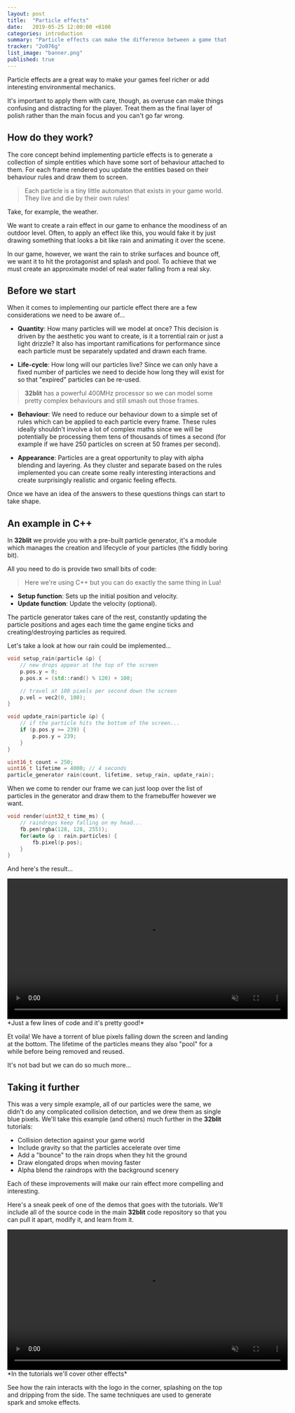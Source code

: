 ```yaml
---
layout: post
title:  "Particle effects"
date:   2019-05-25 12:00:00 +0100
categories: introduction
summary: "Particle effects can make the difference between a game that feels stale and one which feels dynamic and exciting."
tracker: "2o076g"
list_image: "banner.png"
published: true
---
```

Particle effects are a great way to make your games feel richer or add interesting environmental mechanics. 

It's important to apply them with care, though, as overuse can make things confusing and distracting for the player. Treat them as the final layer of polish rather than the main focus and you can't go far wrong.

## How do they work?

The core concept behind implementing particle effects is to generate a collection of simple entities which have some sort of behaviour attached to them. For each frame rendered you update the entities based on their behaviour rules and draw them to screen.

> Each particle is a tiny little automaton that exists in your game world. They live and die by their own rules!

Take, for example, the weather.

We want to create a rain effect in our game to enhance the moodiness of an outdoor level. Often, to apply an effect like this, you would fake it by just drawing something that looks a bit like rain and animating it over the scene.

In our game, however, we want the rain to strike surfaces and bounce off, we want it to hit the protagonist and splash and pool. To achieve that we must create an approximate model of real water falling from a real sky.

## Before we start
When it comes to implementing our particle effect there are a few considerations we need to be aware of...

- **Quantity**: 
How many particles will we model at once? This decision is driven by the aesthetic you want to create, is it a torrential rain or just a light drizzle? It also has important ramifications for performance since each particle must be separately updated and drawn each frame.

- **Life-cycle**:
How long will our particles live? Since we can only have a fixed number of particles we need to decide how long they will exist for so that "expired" particles can be re-used.

> **32blit** has a powerful 400MHz processor so we can model some pretty complex behaviours and still smash out those frames.

- **Behaviour**:
We need to reduce our behaviour down to a simple set of rules which can be applied to each particle every frame. These rules ideally shouldn't involve a lot of complex maths since we will be potentially be processing them tens of thousands of times a second (for example if we have 250 particles on screen at 50 frames per second).

- **Appearance**:
Particles are a great opportunity to play with alpha blending and layering. As they cluster and separate based on the rules implemented you can create some really interesting interactions and create surprisingly realistic and organic feeling effects.

Once we have an idea of the answers to these questions things can start to take shape.

## An example in C++

In **32blit** we provide you with a pre-built particle generator, it's a module which manages the creation and lifecycle of your particles (the fiddly boring bit).

All you need to do is provide two small bits of code:

> Here we're using C++ but you can do exactly the same thing in Lua!

- **Setup function**: Sets up the initial position and velocity.
- **Update function**: Update the velocity (optional).

The particle generator takes care of the rest, constantly updating the particle positions and ages each time the game engine ticks and creating/destroying particles as required.

Let's take a look at how our rain could be implemented... 

```c++
void setup_rain(particle &p) {
    // new drops appear at the top of the screen
    p.pos.y = 0;            
    p.pos.x = (std::rand() % 120) + 100;    

    // travel at 100 pixels per second down the screen
    p.vel = vec2(0, 100);                   
}

void update_rain(particle &p) {
    // if the particle hits the bottom of the screen...
    if (p.pos.y >= 239) {
        p.pos.y = 239;
    }
}

uint16_t count = 250;
uint16_t lifetime = 4000; // 4 seconds
particle_generator rain(count, lifetime, setup_rain, update_rain);
```

When we come to render our frame we can just loop over the list of particles in the generator and draw them to the framebuffer however we want.

```c++
void render(uint32_t time_ms) {
    // raindrops keep falling on my head...
    fb.pen(rgba(128, 128, 255));
    for(auto &p : rain.particles) {
        fb.pixel(p.pos);
    }
}
```

And here's the result...

<video width="640" loop autoplay muted playsinline>
    <source src="simple-rain-1.mp4" type="video/mp4">
    Sorry, your browser doesn't support embedded videos.
</video>*Just a few lines of code and it's pretty good!*

Et voila! We have a torrent of blue pixels falling down the screen and landing at the bottom. The lifetime of the particles means they also "pool" for a while before being removed and reused.

It's not bad but we can do so much more...

## Taking it further
This was a very simple example, all of our particles were the same, we didn't do any complicated collision detection, and we drew them as single blue pixels. We'll take this example (and others) much further in the **32blit** tutorials:

- Collision detection against your game world
- Include gravity so that the particles accelerate over time
- Add a "bounce" to the rain drops when they hit the ground
- Draw elongated drops when moving faster
- Alpha blend the raindrops with the background scenery

Each of these improvements will make our rain effect more compelling and interesting.

Here's a sneak peek of one of the demos that goes with the tutorials. We'll include all of the source code in the main **32blit** code repository so that you can pull it apart, modify it, and learn from it.

<video width="640" loop autoplay muted playsinline>
    <source src="particle-effects.mp4" type="video/mp4">
    Sorry, your browser doesn't support embedded videos.
</video>*In the tutorials we'll cover other effects*

See how the rain interacts with the logo in the corner, splashing on the top and dripping from the side. The same techniques are used to generate spark and smoke effects.
